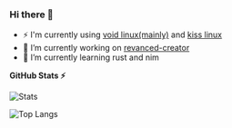 ### Hi there 👋

- ⚡ I'm currently using [void linux(mainly)](https://voidlinux.org) and [kiss linux](https://kisslinux.org)
- 🔭 I’m currently working on [revanced-creator](https://github.com/XDream8/revanced-creator)
- 🌱 I’m currently learning rust and nim

<!--
**XDream8/XDream8** is a ✨ _special_ ✨ repository because its `README.md` (this file) appears on your GitHub profile.

Here are some ideas to get you started:

- 🔭 I’m currently working on ...
- 🌱 I’m currently learning ...
- 👯 I’m looking to collaborate on ...
- 🤔 I’m looking for help with ...
- 💬 Ask me about ...
- 📫 How to reach me: ...
- 😄 Pronouns: ...
- ⚡ Fun fact: ...
-->

**GitHub Stats ⚡**

![Stats](https://github-readme-stats.vercel.app/api/?username=XDream8&layout=compact&show_icons=true&include_all_commits=true&hide_border=false&theme=tokyonight)

![Top Langs](https://github-readme-stats.vercel.app/api/top-langs/?username=XDream8&theme=tokyonight&show_icons=true&count_private=true&hide_border=true&include_all_commits=true&custom_title=XDream8%27s+Top+Languages&layout=compact)

